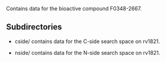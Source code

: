 Contains data for the bioactive compound F0348-2667.

## Subdirectories

- cside/ contains data for the C-side search space on rv1821.

- nside/ contains data for the N-side search space on rv1821.

